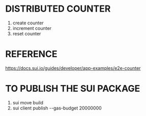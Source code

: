 # DISTRIBUTED COUNTER

1. create counter
2. increment counter
3. reset counter

# REFERENCE

https://docs.sui.io/guides/developer/app-examples/e2e-counter

# TO PUBLISH THE SUI PACKAGE

1. sui move build
2. sui client publish --gas-budget 20000000
